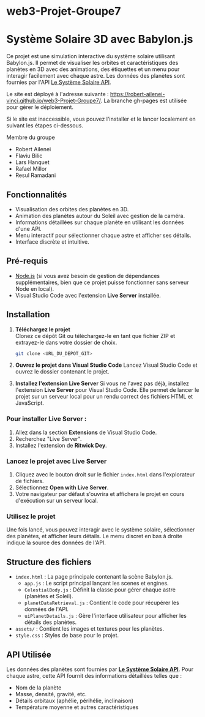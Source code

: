 # web3-Projet-Groupe7
# Système Solaire 3D avec Babylon.js

Ce projet est une simulation interactive du système solaire utilisant Babylon.js. Il permet de visualiser les orbites et caractéristiques des planètes en 3D avec des animations, des étiquettes et un menu pour interagir facilement avec chaque astre. Les données des planètes sont fournies par l'API [Le Système Solaire API](https://api.le-systeme-solaire.net/rest/bodies/).

Le site est déployé à l'adresse suivante :
https://robert-ailenei-vinci.github.io/web3-Projet-Groupe7/.
La branche gh-pages est utilisée pour gérer le déploiement.


Si le site est inaccessible, vous pouvez l'installer et le lancer localement en suivant les étapes ci-dessous.

Membre du groupe
 - Robert Ailenei
 - Flaviu Bilic
 - Lars Hanquet
 - Rafael Millor
 - Resul Ramadani

## Fonctionnalités

- Visualisation des orbites des planètes en 3D.
- Animation des planètes autour du Soleil avec gestion de la caméra.
- Informations détaillées sur chaque planète en utilisant les données d'une API.
- Menu interactif pour sélectionner chaque astre et afficher ses détails.
- Interface discrète et intuitive.

## Pré-requis

- [Node.js](https://nodejs.org/) (si vous avez besoin de gestion de dépendances supplémentaires, bien que ce projet puisse fonctionner sans serveur Node en local).
- Visual Studio Code avec l'extension **Live Server** installée.

## Installation

1. **Téléchargez le projet**  
   Clonez ce dépôt Git ou téléchargez-le en tant que fichier ZIP et extrayez-le dans votre dossier de choix.

   ```bash
   git clone <URL_DU_DEPOT_GIT>

2. **Ouvrez le projet dans Visual Studio Code**
    Lancez Visual Studio Code et ouvrez le dossier contenant le projet.

3. **Installez l'extension Live Server**
    Si vous ne l'avez pas déjà, installez l'extension **Live Server** pour Visual Studio Code. Elle permet de lancer le projet sur un serveur local pour un rendu correct des fichiers HTML et JavaScript.

### Pour installer Live Server :

1. Allez dans la section **Extensions** de Visual Studio Code.
2. Recherchez "Live Server".
3. Installez l'extension de **Ritwick Dey**.

### Lancez le projet avec Live Server

1. Cliquez avec le bouton droit sur le fichier `index.html` dans l'explorateur de fichiers.
2. Sélectionnez **Open with Live Server**.
3. Votre navigateur par défaut s'ouvrira et affichera le projet en cours d'exécution sur un serveur local.

### Utilisez le projet

Une fois lancé, vous pouvez interagir avec le système solaire, sélectionner des planètes, et afficher leurs détails. Le menu discret en bas à droite indique la source des données de l'API.

## Structure des fichiers

- `index.html` : La page principale contenant la scène Babylon.js.
  - `app.js` : Le script principal lançant les scenes et engines.
  - `CelestialBody.js` : Définit la classe pour gérer chaque astre (planètes et Soleil).
  - `planetDataRetrieval.js` : Contient le code pour récupérer les données de l'API.
  - `uiPlanetDetails.js` : Gère l'interface utilisateur pour afficher les détails des planètes.
- `assets/` : Contient les images et textures pour les planètes.
- `style.css` : Styles de base pour le projet.

## API Utilisée

Les données des planètes sont fournies par **[Le Système Solaire API](https://api.le-systeme-solaire.net/rest/bodies/)**. Pour chaque astre, cette API fournit des informations détaillées telles que :

- Nom de la planète
- Masse, densité, gravité, etc.
- Détails orbitaux (aphélie, périhélie, inclinaison)
- Température moyenne et autres caractéristiques

